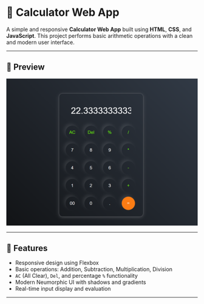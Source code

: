 # 🧮 Calculator Web App

A simple and responsive **Calculator Web App** built using **HTML**, **CSS**, and **JavaScript**. This project performs basic arithmetic operations with a clean and modern user interface.

---

## 📸 Preview

![Calculator Screenshot](./Screenshot%202025-06-07%20110923.png)

---

## 🚀 Features

- Responsive design using Flexbox
- Basic operations: Addition, Subtraction, Multiplication, Division
- `AC` (All Clear), `Del`, and percentage `%` functionality
- Modern Neumorphic UI with shadows and gradients
- Real-time input display and evaluation

---
